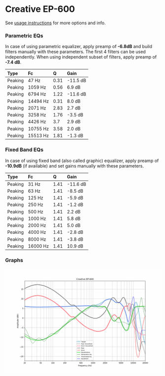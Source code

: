 # Creative EP-600
See [usage instructions](https://github.com/jaakkopasanen/AutoEq#usage) for more options and info.

### Parametric EQs
In case of using parametric equalizer, apply preamp of **-6.8dB** and build filters manually
with these parameters. The first 4 filters can be used independently.
When using independent subset of filters, apply preamp of **-7.4 dB**.

| Type    | Fc       |    Q | Gain     |
|:--------|:---------|:-----|:---------|
| Peaking | 47 Hz    | 0.31 | -11.5 dB |
| Peaking | 1059 Hz  | 0.56 | 6.9 dB   |
| Peaking | 6794 Hz  | 1.22 | -11.6 dB |
| Peaking | 14494 Hz | 0.31 | 8.0 dB   |
| Peaking | 2071 Hz  | 2.83 | 2.7 dB   |
| Peaking | 3258 Hz  | 1.76 | -3.5 dB  |
| Peaking | 4426 Hz  | 3.7  | 2.9 dB   |
| Peaking | 10755 Hz | 3.58 | 2.0 dB   |
| Peaking | 15513 Hz | 1.81 | -1.3 dB  |

### Fixed Band EQs
In case of using fixed band (also called graphic) equalizer, apply preamp of **-10.9dB**
(if available) and set gains manually with these parameters.

| Type    | Fc       |    Q | Gain     |
|:--------|:---------|:-----|:---------|
| Peaking | 31 Hz    | 1.41 | -11.6 dB |
| Peaking | 63 Hz    | 1.41 | -8.5 dB  |
| Peaking | 125 Hz   | 1.41 | -5.9 dB  |
| Peaking | 250 Hz   | 1.41 | -1.2 dB  |
| Peaking | 500 Hz   | 1.41 | 2.2 dB   |
| Peaking | 1000 Hz  | 1.41 | 5.8 dB   |
| Peaking | 2000 Hz  | 1.41 | 5.0 dB   |
| Peaking | 4000 Hz  | 1.41 | -2.8 dB  |
| Peaking | 8000 Hz  | 1.41 | -3.8 dB  |
| Peaking | 16000 Hz | 1.41 | 10.9 dB  |

### Graphs
![](./Creative%20EP-600.png)